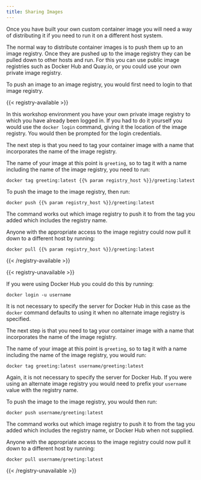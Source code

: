 ```yaml
---
title: Sharing Images
---
```


Once you have built your own custom container image you will need a way of distributing it if you need to run it on a different host system.

The normal way to distribute container images is to push them up to an image registry. Once they are pushed up to the image registry they can be pulled down to other hosts and run. For this you can use public image registries such as Docker Hub and Quay.io, or you could use your own private image registry.

To push an image to an image registry, you would first need to login to that image registry.

{{< registry-available >}}

In this workshop environment you have your own private image registry to which you have already been logged in. If you had to do it yourself you would use the ``docker login`` command, giving it the location of the image registry. You would then be prompted for the login credentials.

The next step is that you need to tag your container image with a name that incorporates the name of the image registry.

The name of your image at this point is ``greeting``, so to tag it with a name including the name of the image registry, you need to run:

```execute
docker tag greeting:latest {{% param registry_host %}}/greeting:latest
```

To push the image to the image registry, then run:

```execute
docker push {{% param registry_host %}}/greeting:latest
```

The command works out which image registry to push it to from the tag you added which includes the registry name.

Anyone with the appropriate access to the image registry could now pull it down to a different host by running:

```execute
docker pull {{% param registry_host %}}/greeting:latest
```

{{< /registry-available >}}

{{< registry-unavailable >}}

If you were using Docker Hub you could do this by running:

```
docker login -u username
```

It is not necessary to specify the server for Docker Hub in this case as the `docker` command defaults to using it when no alternate image registry is specified.

The next step is that you need to tag your container image with a name that incorporates the name of the image registry.

The name of your image at this point is ``greeting``, so to tag it with a name including the name of the image registry, you would run:

```
docker tag greeting:latest username/greeting:latest
```

Again, it is not necessary to specify the server for Docker Hub. If you were using an alternate image registry you would need to prefix your `username` value with the registry name.

To push the image to the image registry, you would then run:

```
docker push username/greeting:latest
```

The command works out which image registry to push it to from the tag you added which includes the registry name, or Docker Hub when not supplied.

Anyone with the appropriate access to the image registry could now pull it down to a different host by running:

```
docker pull username/greeting:latest
```

{{< /registry-unavailable >}}
